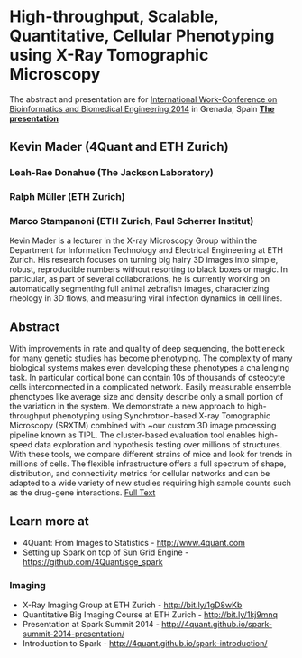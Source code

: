 # High-throughput, Scalable, Quantitative, Cellular Phenotyping using X-Ray Tomographic Microscopy
The abstract and presentation are for [International Work-Conference on Bioinformatics and Biomedical Engineering 2014](http://iwbbio.ugr.es/) in Grenada, Spain
__[The presentation](https://rawgit.com/4Quant/IWBBIO2014/master/iwbbioPresentation.html)__
## Kevin Mader (4Quant and ETH Zurich)
### Leah-Rae Donahue (The Jackson Laboratory)
### Ralph Müller (ETH Zurich)
### Marco Stampanoni (ETH Zurich, Paul Scherrer Institut)


Kevin Mader is a lecturer in the X-ray Microscopy Group within the Department for Information Technology and Electrical Engineering at ETH Zurich. His research focuses on turning big hairy 3D images into simple, robust, reproducible numbers without resorting to black boxes or magic. In particular, as part of several collaborations, he is currently working on automatically segmenting full animal zebrafish images, characterizing rheology in 3D flows, and measuring viral infection dynamics in cell lines.

## Abstract 
With improvements in rate and quality of deep sequencing, the bottleneck for many genetic studies has become phenotyping. The complexity of many biological systems makes even developing these phenotypes a challenging task. In particular cortical bone can contain 10s of thousands of osteocyte cells interconnected in a complicated network. Easily measurable ensemble phenotypes like average size and density describe only a small portion of the variation in the system. We demonstrate a new approach to high-throughput phenotyping using Synchrotron-based X-ray Tomographic Microscopy (SRXTM) combined with ~our custom 3D image processing pipeline known as TIPL. The cluster-based evaluation tool enables high-speed data exploration and hypothesis testing over millions of structures. With these tools, we compare different strains of mice and look for trends in millions of cells. The flexible infrastructure offers a full spectrum of shape, distribution, and connectivity metrics for cellular networks and can be adapted to a wide variety of new studies requiring high sample counts such as the drug-gene interactions. [Full Text](https://github.com/4Quant/IWBBIO2014/blob/master/lwbbbioAbs.pdf?raw=true)

## Learn more at 
- 4Quant: From Images to Statistics - http://www.4quant.com
- Setting up Spark on top of Sun Grid Engine - https://github.com/4Quant/sge_spark

### Imaging
- X-Ray Imaging Group at ETH Zurich - http://bit.ly/1gD8wKb
- Quantitative Big Imaging Course at ETH Zurich - http://bit.ly/1kj9mnq
- Presentation at Spark Summit 2014 - http://4quant.github.io/spark-summit-2014-presentation/
- Introduction to Spark - http://4quant.github.io/spark-introduction/
